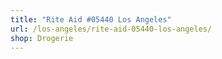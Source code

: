 ```yaml
---
title: "Rite Aid #05440 Los Angeles"
url: /los-angeles/rite-aid-05440-los-angeles/
shop: Drogerie
---
```

